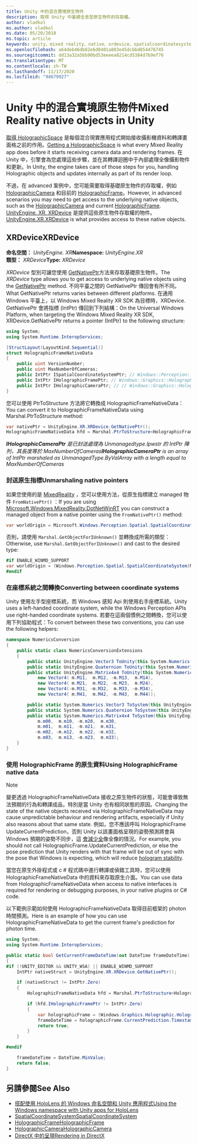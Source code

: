 ```yaml
---
title: Unity 中的混合實境原生物件
description: 取得 Unity 中基礎全息型原生物件的存取權。
author: vladkol
ms.author: vladkol
ms.date: 05/20/2018
ms.topic: article
keywords: unity、mixed reality、native、xrdevice、spatialcoordinatesystem、holographicframe、holographiccamera、ispatialcoordinatesystem、iholographicframe、iholographiccamera、getnativeptr、mixed reality 耳機、windows mixed reality 耳機、虛擬實境耳機
ms.openlocfilehash: a64deb46db82e6d0401a803e45dcbbd854476745
ms.sourcegitcommit: dd13a32a5bb90bd53eeeea8214cd5384d7b9ef76
ms.translationtype: MT
ms.contentlocale: zh-TW
ms.lasthandoff: 11/17/2020
ms.locfileid: "94679927"
---
```

# <a name="mixed-reality-native-objects-in-unity"></a><span data-ttu-id="bbe21-104">Unity 中的混合實境原生物件</span><span class="sxs-lookup"><span data-stu-id="bbe21-104">Mixed Reality native objects in Unity</span></span>

<span data-ttu-id="bbe21-105">[取得 HolographicSpace](../native/getting-a-holographicspace.md) 是每個混合現實應用程式開始接收攝影機資料和轉譯畫面格之前的作用。</span><span class="sxs-lookup"><span data-stu-id="bbe21-105">[Getting a HolographicSpace](../native/getting-a-holographicspace.md) is what every Mixed Reality app does before it starts receiving camera data and rendering frames.</span></span> <span data-ttu-id="bbe21-106">在 Unity 中，引擎會為您處理這些步驟，並在其轉譯迴圈中于內部處理全像攝影物件和更新。</span><span class="sxs-lookup"><span data-stu-id="bbe21-106">In Unity, the engine takes care of those steps for you, handling Holographic objects and updates internally as part of its render loop.</span></span>

<span data-ttu-id="bbe21-107">不過，在 advanced 案例中，您可能需要取得基礎原生物件的存取權，例如 <a href="https://docs.microsoft.com/uwp/api/windows.graphics.holographic.holographiccamera" target="_blank">HolographicCamera</a> 和目前的 <a href="https://docs.microsoft.com/uwp/api/windows.graphics.holographic.holographicframe" target="_blank">HolographicFrame</a>。</span><span class="sxs-lookup"><span data-stu-id="bbe21-107">However, in advanced scenarios you may need to get access to the underlying native objects, such as the <a href="https://docs.microsoft.com/uwp/api/windows.graphics.holographic.holographiccamera" target="_blank">HolographicCamera</a> and current <a href="https://docs.microsoft.com/uwp/api/windows.graphics.holographic.holographicframe" target="_blank">HolographicFrame</a>.</span></span> <span data-ttu-id="bbe21-108"><a href="https://docs.unity3d.com/ScriptReference/XR.XRDevice.html" target="_blank">UnityEngine. XR. XRDevice</a> 是提供這些原生物件存取權的物件。</span><span class="sxs-lookup"><span data-stu-id="bbe21-108"><a href="https://docs.unity3d.com/ScriptReference/XR.XRDevice.html" target="_blank">UnityEngine.XR.XRDevice</a> is what provides access to these native objects.</span></span>

## <a name="xrdevice"></a><span data-ttu-id="bbe21-109">XRDevice</span><span class="sxs-lookup"><span data-stu-id="bbe21-109">XRDevice</span></span> 

<span data-ttu-id="bbe21-110">**命名空間：** *UnityEngine. XR*</span><span class="sxs-lookup"><span data-stu-id="bbe21-110">**Namespace:** *UnityEngine.XR*</span></span><br>
<span data-ttu-id="bbe21-111">**類型：** *XRDevice*</span><span class="sxs-lookup"><span data-stu-id="bbe21-111">**Type:** *XRDevice*</span></span>

<span data-ttu-id="bbe21-112">*XRDevice* 型別可讓您使用 <a href="https://docs.unity3d.com/ScriptReference/XR.XRDevice.GetNativePtr.html" target="_blank">GetNativePtr</a>方法來存取基礎原生物件。</span><span class="sxs-lookup"><span data-stu-id="bbe21-112">The *XRDevice* type allows you to get access to underlying native objects using the <a href="https://docs.unity3d.com/ScriptReference/XR.XRDevice.GetNativePtr.html" target="_blank">GetNativePtr</a> method.</span></span> <span data-ttu-id="bbe21-113">不同平臺之間的 GetNativePtr 傳回會有所不同。</span><span class="sxs-lookup"><span data-stu-id="bbe21-113">What GetNativePtr returns varies between different platforms.</span></span> <span data-ttu-id="bbe21-114">在通用 Windows 平臺上，以 Windows Mixed Reality XR SDK 為目標時，XRDevice. GetNativePtr 會將指標 (IntPtr) 傳回到下列結構：</span><span class="sxs-lookup"><span data-stu-id="bbe21-114">On the Universal Windows Platform, when targeting the Windows Mixed Reality XR SDK, XRDevice.GetNativePtr returns a pointer (IntPtr) to the following structure:</span></span> 

```cs
using System;
using System.Runtime.InteropServices;

[StructLayout(LayoutKind.Sequential)]
struct HolographicFrameNativeData
{
    public uint VersionNumber;
    public uint MaxNumberOfCameras;
    public IntPtr ISpatialCoordinateSystemPtr; // Windows::Perception::Spatial::ISpatialCoordinateSystem
    public IntPtr IHolographicFramePtr; // Windows::Graphics::Holographic::IHolographicFrame 
    public IntPtr IHolographicCameraPtr; // // Windows::Graphics::Holographic::IHolographicCamera
}
```
<span data-ttu-id="bbe21-115">您可以使用 PtrToStructure 方法將它轉換成 HolographicFrameNativeData：</span><span class="sxs-lookup"><span data-stu-id="bbe21-115">You can convert it to HolographicFrameNativeData using Marshal.PtrToStructure method:</span></span>
```cs
var nativePtr = UnityEngine.XR.XRDevice.GetNativePtr();
HolographicFrameNativeData hfd = Marshal.PtrToStructure<HolographicFrameNativeData>(nativePtr);
```
<span data-ttu-id="bbe21-116">***IHolographicCameraPtr** 是已封送處理為 Unmanagedtype.lpwstr 的 IntPtr 陣列，其長度等於 MaxNumberOfCameras*</span><span class="sxs-lookup"><span data-stu-id="bbe21-116">***IHolographicCameraPtr** is an array of IntPtr marshaled as UnmanagedType.ByValArray with a length equal to MaxNumberOfCameras*</span></span> 

### <a name="unmarshaling-native-pointers"></a><span data-ttu-id="bbe21-117">封送原生指標</span><span class="sxs-lookup"><span data-stu-id="bbe21-117">Unmarshaling native pointers</span></span>

<span data-ttu-id="bbe21-118">如果您使用的是 [MixedReality](https://www.nuget.org/packages/Microsoft.Windows.MixedReality.DotNetWinRT) ，您可以使用方法，從原生指標建立 managed 物件 `FromNativePtr()` ：</span><span class="sxs-lookup"><span data-stu-id="bbe21-118">If you are using [Microsoft.Windows.MixedReality.DotNetWinRT](https://www.nuget.org/packages/Microsoft.Windows.MixedReality.DotNetWinRT) you can construct a managed object from a native pointer using the `FromNativePtr()` method:</span></span>

```cs
var worldOrigin = Microsoft.Windows.Perception.Spatial.SpatialCoordinateSystem.FromNativePtr(hfd.ISpatialCoordinateSystemPtr);
```

<span data-ttu-id="bbe21-119">否則，請使用 `Marshal.GetObjectForIUnknown()` 並轉換成所需的類型：</span><span class="sxs-lookup"><span data-stu-id="bbe21-119">Otherwise, use `Marshal.GetObjectForIUnknown()` and cast to the desired type:</span></span>

```cs
#if ENABLE_WINMD_SUPPORT
var worldOrigin = (Windows.Perception.Spatial.SpatialCoordinateSystem)Marshal.GetObjectForIUnknown(hfd.ISpatialCoordinateSystemPtr);
#endif
```

### <a name="converting-between-coordinate-systems"></a><span data-ttu-id="bbe21-120">在座標系統之間轉換</span><span class="sxs-lookup"><span data-stu-id="bbe21-120">Converting between coordinate systems</span></span>

<span data-ttu-id="bbe21-121">Unity 使用左手型座標系統，而 Windows 感知 Api 則使用右手座標系統。</span><span class="sxs-lookup"><span data-stu-id="bbe21-121">Unity uses a left-handed coordinate system, while the Windows Perception APIs use right-handed coordinate systems.</span></span> <span data-ttu-id="bbe21-122">若要在這兩個慣例之間轉換，您可以使用下列協助程式：</span><span class="sxs-lookup"><span data-stu-id="bbe21-122">To convert between these two conventions, you can use the following helpers:</span></span>

```cs
namespace NumericsConversion
{
    public static class NumericsConversionExtensions
    {
        public static UnityEngine.Vector3 ToUnity(this System.Numerics.Vector3 v) => new UnityEngine.Vector3(v.X, v.Y, -v.Z);
        public static UnityEngine.Quaternion ToUnity(this System.Numerics.Quaternion q) => new UnityEngine.Quaternion(-q.X, -q.Y, q.Z, q.W);
        public static UnityEngine.Matrix4x4 ToUnity(this System.Numerics.Matrix4x4 m) => new UnityEngine.Matrix4x4(
            new Vector4( m.M11,  m.M12, -m.M13,  m.M14),
            new Vector4( m.M21,  m.M22, -m.M23,  m.M24),
            new Vector4(-m.M31, -m.M32,  m.M33, -m.M34),
            new Vector4( m.M41,  m.M42, -m.M43,  m.M44));

        public static System.Numerics.Vector3 ToSystem(this UnityEngine.Vector3 v) => new System.Numerics.Vector3(v.x, v.y, -v.z);
        public static System.Numerics.Quaternion ToSystem(this UnityEngine.Quaternion q) => new System.Numerics.Quaternion(-q.x, -q.y, q.z, q.w);
        public static System.Numerics.Matrix4x4 ToSystem(this UnityEngine.Matrix4x4 m) => new System.Numerics.Matrix4x4(
            m.m00,  m.m10, -m.m20,  m.m30,
            m.m01,  m.m11, -m.m21,  m.m31,
           -m.m02, -m.m12,  m.m22, -m.m32,
            m.m03,  m.m13, -m.m23,  m.m33);
    }
}
```

### <a name="using-holographicframe-native-data"></a><span data-ttu-id="bbe21-123">使用 HolographicFrame 的原生資料</span><span class="sxs-lookup"><span data-stu-id="bbe21-123">Using HolographicFrame native data</span></span>

> [!NOTE]
> <span data-ttu-id="bbe21-124">變更透過 HolographicFrameNativeData 接收之原生物件的狀態，可能會導致無法預期的行為和轉譯成品，特別是當 Unity 也有相同狀態的原因。</span><span class="sxs-lookup"><span data-stu-id="bbe21-124">Changing the state of the native objects received via HolographicFrameNativeData may cause unpredictable behaviour and rendering artifacts, especially if Unity also reasons about that same state.</span></span>  <span data-ttu-id="bbe21-125">例如，您不應該呼叫 HolographicFrame UpdateCurrentPrediction，否則 Unity 以該畫面格呈現的姿勢預測將會與 Windows 預期的姿勢不同步，這 [會減少全](../platform-capabilities-and-apis/hologram-stability.md)像全像的情況。</span><span class="sxs-lookup"><span data-stu-id="bbe21-125">For example, you should not call HolographicFrame.UpdateCurrentPrediction, or else the pose prediction that Unity renders with that frame will be out of sync with the pose that Windows is expecting, which will reduce [hologram stability](../platform-capabilities-and-apis/hologram-stability.md).</span></span>

<span data-ttu-id="bbe21-126">當您在原生外掛程式或 c # 程式碼中進行轉譯或偵錯工具時，您可以使用 HolographicFrameNativeData 中的資料來存取原生介面。</span><span class="sxs-lookup"><span data-stu-id="bbe21-126">You can use data from HolographicFrameNativeData when access to native interfaces is required for rendering or debugging purposes, in your native plugins or C# code.</span></span> 

<span data-ttu-id="bbe21-127">以下範例示範如何使用 HolographicFrameNativeData 取得目前框架的 photon 時間預測。</span><span class="sxs-lookup"><span data-stu-id="bbe21-127">Here is an example of how you can use HolographicFrameNativeData to get the current frame's prediction for photon time.</span></span> 
```cs
using System;
using System.Runtime.InteropServices;

public static bool GetCurrentFrameDateTime(out DateTime frameDateTime)
{
#if (!UNITY_EDITOR && UNITY_WSA) || ENABLE_WINMD_SUPPORT
    IntPtr nativeStruct = UnityEngine.XR.XRDevice.GetNativePtr();

    if (nativeStruct != IntPtr.Zero)
    {
        HolographicFrameNativeData hfd = Marshal.PtrToStructure<HolographicFrameNativeData>(nativeStruct);

        if (hfd.IHolographicFramePtr != IntPtr.Zero)
        {
            var holographicFrame = (Windows.Graphics.Holographic.HolographicFrame)Marshal.GetObjectForIUnknown(hfd.IHolographicFramePtr);
            frameDateTime = holographicFrame.CurrentPrediction.Timestamp.TargetTime.DateTime;
            return true;
        }
    }

#endif

    frameDateTime = DateTime.MinValue;
    return false;
}

```

## <a name="see-also"></a><span data-ttu-id="bbe21-128">另請參閱</span><span class="sxs-lookup"><span data-stu-id="bbe21-128">See Also</span></span>
* [<span data-ttu-id="bbe21-129">搭配使用 HoloLens 的 Windows 命名空間和 Unity 應用程式</span><span class="sxs-lookup"><span data-stu-id="bbe21-129">Using the Windows namespace with Unity apps for HoloLens</span></span>](using-the-windows-namespace-with-unity-apps-for-hololens.md)
* <span data-ttu-id="bbe21-130"><a href="https://docs.microsoft.com/uwp/api/windows.perception.spatial.spatialcoordinatesystem" target="_blank">SpatialCoordinateSystem</a></span><span class="sxs-lookup"><span data-stu-id="bbe21-130"><a href="https://docs.microsoft.com/uwp/api/windows.perception.spatial.spatialcoordinatesystem" target="_blank">SpatialCoordinateSystem</a></span></span>
* <span data-ttu-id="bbe21-131"><a href="https://docs.microsoft.com/uwp/api/windows.graphics.holographic.holographicframe" target="_blank">HolographicFrame</a></span><span class="sxs-lookup"><span data-stu-id="bbe21-131"><a href="https://docs.microsoft.com/uwp/api/windows.graphics.holographic.holographicframe" target="_blank">HolographicFrame</a></span></span>
* <span data-ttu-id="bbe21-132"><a href="https://docs.microsoft.com/uwp/api/windows.graphics.holographic.holographiccamera" target="_blank">HolographicCamera</a></span><span class="sxs-lookup"><span data-stu-id="bbe21-132"><a href="https://docs.microsoft.com/uwp/api/windows.graphics.holographic.holographiccamera" target="_blank">HolographicCamera</a></span></span>
* [<span data-ttu-id="bbe21-133">DirectX 中的呈現</span><span class="sxs-lookup"><span data-stu-id="bbe21-133">Rendering in DirectX</span></span>](../native/rendering-in-directx.md)
